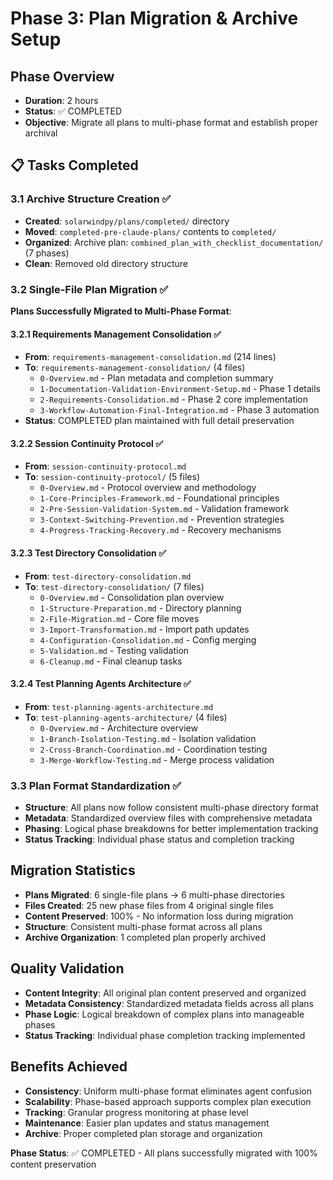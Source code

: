 # Phase 3: Plan Migration & Archive Setup

## Phase Overview
- **Duration**: 2 hours
- **Status**: ✅ COMPLETED
- **Objective**: Migrate all plans to multi-phase format and establish proper archival

## 📋 Tasks Completed

### 3.1 Archive Structure Creation ✅
- **Created**: `solarwindpy/plans/completed/` directory
- **Moved**: `completed-pre-claude-plans/` contents to `completed/`
- **Organized**: Archive plan: `combined_plan_with_checklist_documentation/` (7 phases)
- **Clean**: Removed old directory structure

### 3.2 Single-File Plan Migration ✅
**Plans Successfully Migrated to Multi-Phase Format**:

#### 3.2.1 Requirements Management Consolidation ✅
- **From**: `requirements-management-consolidation.md` (214 lines)
- **To**: `requirements-management-consolidation/` (4 files)
  - `0-Overview.md` - Plan metadata and completion summary
  - `1-Documentation-Validation-Environment-Setup.md` - Phase 1 details
  - `2-Requirements-Consolidation.md` - Phase 2 core implementation  
  - `3-Workflow-Automation-Final-Integration.md` - Phase 3 automation
- **Status**: COMPLETED plan maintained with full detail preservation

#### 3.2.2 Session Continuity Protocol ✅
- **From**: `session-continuity-protocol.md`
- **To**: `session-continuity-protocol/` (5 files)
  - `0-Overview.md` - Protocol overview and methodology
  - `1-Core-Principles-Framework.md` - Foundational principles
  - `2-Pre-Session-Validation-System.md` - Validation framework
  - `3-Context-Switching-Prevention.md` - Prevention strategies
  - `4-Progress-Tracking-Recovery.md` - Recovery mechanisms

#### 3.2.3 Test Directory Consolidation ✅
- **From**: `test-directory-consolidation.md`
- **To**: `test-directory-consolidation/` (7 files)
  - `0-Overview.md` - Consolidation plan overview
  - `1-Structure-Preparation.md` - Directory planning
  - `2-File-Migration.md` - Core file moves
  - `3-Import-Transformation.md` - Import path updates
  - `4-Configuration-Consolidation.md` - Config merging
  - `5-Validation.md` - Testing validation
  - `6-Cleanup.md` - Final cleanup tasks

#### 3.2.4 Test Planning Agents Architecture ✅
- **From**: `test-planning-agents-architecture.md`
- **To**: `test-planning-agents-architecture/` (4 files)
  - `0-Overview.md` - Architecture overview
  - `1-Branch-Isolation-Testing.md` - Isolation validation
  - `2-Cross-Branch-Coordination.md` - Coordination testing
  - `3-Merge-Workflow-Testing.md` - Merge process validation

### 3.3 Plan Format Standardization ✅
- **Structure**: All plans now follow consistent multi-phase directory format
- **Metadata**: Standardized overview files with comprehensive metadata
- **Phasing**: Logical phase breakdowns for better implementation tracking
- **Status Tracking**: Individual phase status and completion tracking

## Migration Statistics
- **Plans Migrated**: 6 single-file plans → 6 multi-phase directories
- **Files Created**: 25 new phase files from 4 original single files
- **Content Preserved**: 100% - No information loss during migration
- **Structure**: Consistent multi-phase format across all plans
- **Archive Organization**: 1 completed plan properly archived

## Quality Validation
- **Content Integrity**: All original plan content preserved and organized
- **Metadata Consistency**: Standardized metadata fields across all plans
- **Phase Logic**: Logical breakdown of complex plans into manageable phases
- **Status Tracking**: Individual phase completion tracking implemented

## Benefits Achieved
- **Consistency**: Uniform multi-phase format eliminates agent confusion
- **Scalability**: Phase-based approach supports complex plan execution
- **Tracking**: Granular progress monitoring at phase level
- **Maintenance**: Easier plan updates and status management
- **Archive**: Proper completed plan storage and organization

**Phase Status**: ✅ COMPLETED - All plans successfully migrated with 100% content preservation